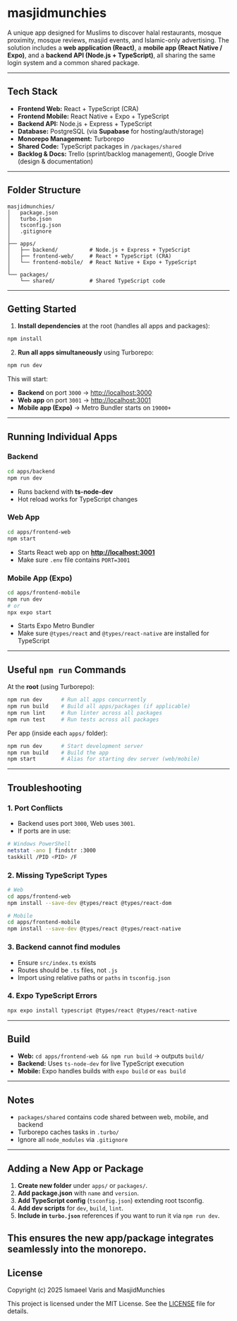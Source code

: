 # masjidmunchies

A unique app designed for Muslims to discover halal restaurants, mosque proximity, mosque reviews, masjid events, and Islamic-only advertising. The solution includes a **web application (React)**, a **mobile app (React Native / Expo)**, and a **backend API (Node.js + TypeScript)**, all sharing the same login system and a common shared package.

---

## Tech Stack

* **Frontend Web:** React + TypeScript (CRA)
* **Frontend Mobile:** React Native + Expo + TypeScript
* **Backend API:** Node.js + Express + TypeScript
* **Database:** PostgreSQL (via **Supabase** for hosting/auth/storage)
* **Monorepo Management:** Turborepo
* **Shared Code:** TypeScript packages in `/packages/shared`
* **Backlog & Docs:** Trello (sprint/backlog management), Google Drive (design & documentation)

---

## Folder Structure

```
masjidmunchies/
│   package.json
│   turbo.json
│   tsconfig.json
│   .gitignore
│
├── apps/
│   ├── backend/          # Node.js + Express + TypeScript
│   ├── frontend-web/     # React + TypeScript (CRA)
│   └── frontend-mobile/  # React Native + Expo + TypeScript
│
└── packages/
    └── shared/           # Shared TypeScript code
```

---

## Getting Started

1. **Install dependencies** at the root (handles all apps and packages):

```bash
npm install
```

2. **Run all apps simultaneously** using Turborepo:

```bash
npm run dev
```

This will start:

* **Backend** on port `3000` → [http://localhost:3000](http://localhost:3000)
* **Web app** on port `3001` → [http://localhost:3001](http://localhost:3001)
* **Mobile app (Expo)** → Metro Bundler starts on `19000+`

---

## Running Individual Apps

### Backend

```bash
cd apps/backend
npm run dev
```

* Runs backend with **ts-node-dev**
* Hot reload works for TypeScript changes

### Web App

```bash
cd apps/frontend-web
npm start
```

* Starts React web app on **[http://localhost:3001](http://localhost:3001)**
* Make sure `.env` file contains `PORT=3001`

### Mobile App (Expo)

```bash
cd apps/frontend-mobile
npm run dev
# or
npx expo start
```

* Starts Expo Metro Bundler
* Make sure `@types/react` and `@types/react-native` are installed for TypeScript

---

## Useful `npm run` Commands

At the **root** (using Turborepo):

```bash
npm run dev      # Run all apps concurrently
npm run build    # Build all apps/packages (if applicable)
npm run lint     # Run linter across all packages
npm run test     # Run tests across all packages
```

Per app (inside each `apps/` folder):

```bash
npm run dev      # Start development server
npm run build    # Build the app
npm start        # Alias for starting dev server (web/mobile)
```

---

## Troubleshooting

### 1. Port Conflicts

* Backend uses port `3000`, Web uses `3001`.
* If ports are in use:

```bash
# Windows PowerShell
netstat -ano | findstr :3000
taskkill /PID <PID> /F
```

### 2. Missing TypeScript Types

```bash
# Web
cd apps/frontend-web
npm install --save-dev @types/react @types/react-dom

# Mobile
cd apps/frontend-mobile
npm install --save-dev @types/react @types/react-native
```

### 3. Backend cannot find modules

* Ensure `src/index.ts` exists
* Routes should be `.ts` files, not `.js`
* Import using relative paths or `paths` in `tsconfig.json`

### 4. Expo TypeScript Errors

```bash
npx expo install typescript @types/react @types/react-native
```

---

## Build

* **Web:** `cd apps/frontend-web && npm run build` → outputs `build/`
* **Backend:** Uses `ts-node-dev` for live TypeScript execution
* **Mobile:** Expo handles builds with `expo build` or `eas build`

---

## Notes

* `packages/shared` contains code shared between web, mobile, and backend
* Turborepo caches tasks in `.turbo/`
* Ignore all `node_modules` via `.gitignore`

---

## Adding a New App or Package

1. **Create new folder** under `apps/` or `packages/`.
2. **Add package.json** with `name` and `version`.
3. **Add TypeScript config** (`tsconfig.json`) extending root tsconfig.
4. **Add dev scripts** for `dev`, `build`, `lint`.
5. **Include in `turbo.json`** references if you want to run it via `npm run dev`.

This ensures the new app/package integrates seamlessly into the monorepo.
---

## License

Copyright (c) 2025 Ismaeel Varis and MasjidMunchies  

This project is licensed under the MIT License. See the [LICENSE](../../LICENSE) file for details.
